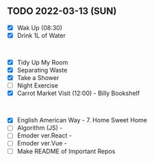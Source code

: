 ## TODO 2022-03-13 (SUN)

- [x] Wak Up (08:30)
- [x] Drink 1L of Water
<br>

- [x] Tidy Up My Room
- [x] Separating Waste
- [x] Take a Shower
- [ ] Night Exercise 
- [x] Carrot Market Visit (12:00) - Billy Bookshelf
<br>

- [x] English American Way - 7. Home Sweet Home
- [ ] Algorithm (JS) - 
- [ ] Emoder ver.React - 
- [ ] Emoder ver.Vue - 
- [ ] Make README of Important Repos